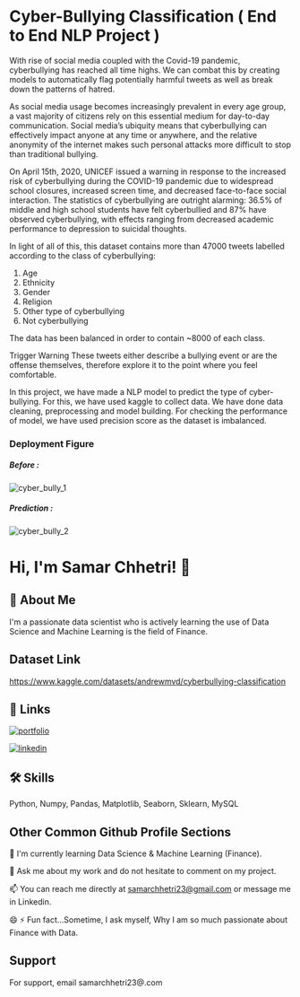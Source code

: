 # Cyber-Bullying Classification ( End to End NLP Project )
With rise of social media coupled with the Covid-19 pandemic, cyberbullying has reached all time highs. We can combat this by creating models to automatically flag potentially harmful tweets as well as break down the patterns of hatred.

As social media usage becomes increasingly prevalent in every age group, a vast majority of citizens rely on this essential medium for day-to-day communication. Social media’s ubiquity means that cyberbullying can effectively impact anyone at any time or anywhere, and the relative anonymity
of the internet makes such personal attacks more difficult to stop than traditional bullying.

On April 15th, 2020, UNICEF issued a warning in response to the increased risk of cyberbullying during the COVID-19 pandemic due to widespread school closures, increased screen time, and decreased face-to-face social interaction. The statistics of cyberbullying are outright alarming: 36.5% of middle and high school students have felt cyberbullied and 87% have observed cyberbullying, with effects ranging from decreased academic performance to depression to suicidal thoughts.

In light of all of this, this dataset contains more than 47000 tweets labelled according to the class of cyberbullying:

1. Age
2. Ethnicity
3. Gender
4. Religion
5. Other type of cyberbullying
6. Not cyberbullying

The data has been balanced in order to contain ~8000 of each class.

Trigger Warning These tweets either describe a bullying event or are the offense themselves, therefore explore it to the point where you feel comfortable.

In this project, we have made a NLP model to predict the type of cyber-bullying. For this, we have used kaggle to collect data. We have done data cleaning, preprocessing and model building. For checking the performance of model, we have used precision score as the dataset is imbalanced.

### Deployment Figure

##### Before :

![cyber_bully_1](https://github.com/Samar-Chhetri/Cyber_Bullying_NLP_Project/assets/122675013/63b8cf8d-0b98-4ed0-b90b-ac9d0017ee16)



##### Prediction :

![cyber_bully_2](https://github.com/Samar-Chhetri/Cyber_Bullying_NLP_Project/assets/122675013/027dc949-b085-4418-bba5-fa18df2280af)








# Hi, I'm Samar Chhetri! 👋


## 🚀 About Me 
I'm a passionate data scientist who is actively learning the use of Data Science and Machine Learning is the field of Finance.

## Dataset Link
https://www.kaggle.com/datasets/andrewmvd/cyberbullying-classification


## 🔗 Links
[![portfolio](https://img.shields.io/badge/my_portfolio-000?style=for-the-badge&logo=ko-fi&logoColor=white)](https://www.kaggle.com/samarchhetri)

[![linkedin](https://img.shields.io/badge/linkedin-0A66C2?style=for-the-badge&logo=linkedin&logoColor=white)](https://www.linkedin.com/in/samar-chhetri/)


## 🛠 Skills
Python, Numpy, Pandas, Matplotlib, Seaborn, Sklearn, MySQL  


## Other Common Github Profile Sections


🧠 I'm currently learning Data Science & Machine Learning (Finance).



💬 Ask me about my work and do not hesitate to comment on my project.

📫 You can reach me directly at samarchhetri23@gmail.com or message me in Linkedin.

😄 
⚡️ Fun fact...Sometime, I ask myself, Why I am so much passionate about Finance with Data.


## Support

For support, email samarchhetri23@.com
